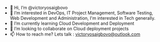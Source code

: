 - 👋 Hi, I’m @victoryosaigbovo
- 👀 I’m interested in DevOps, IT Project Management, Software Testing, Web Development and Administration, I'm interested in Tech generally. 
- 🌱 I’m currently learning Cloud Development and Deployment
- 💞️ I’m looking to collaborate on Cloud deployment projects
- 📫 How to reach me? Lets talk : victoryosaigbovo@outlook.com

<!---
victoryosaigbovo/victoryosaigbovo is a ✨ special ✨ repository because its `README.md` (this file) appears on your GitHub profile.
You can click the Preview link to take a look at your changes.
--->
